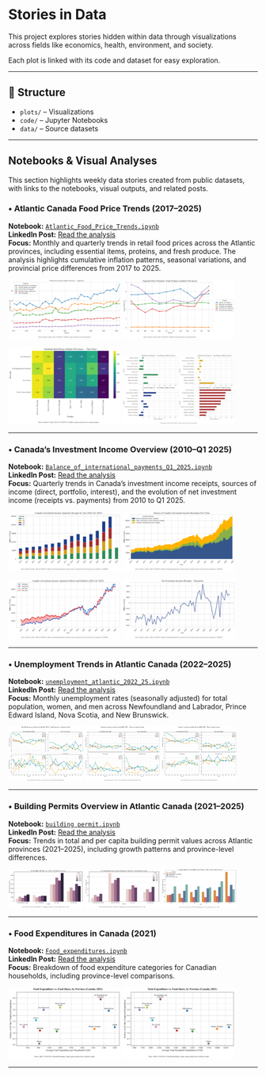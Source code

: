 # Stories in Data

This project explores stories hidden within data through visualizations across fields like economics, health, environment, and society.

Each plot is linked with its code and dataset for easy exploration.

---
## 📂 Structure
- `plots/` – Visualizations
- `code/` – Jupyter Notebooks
- `data/` – Source datasets

---
## Notebooks & Visual Analyses

This section highlights weekly data stories created from public datasets, with links to the notebooks, visual outputs, and related posts.

### $\bullet$ Atlantic Canada Food Price Trends (2017–2025)

**Notebook:** [`Atlantic_Food_Price_Trends.ipynb`](Code/Atlantic_Food_Price_Trends.ipynb)  
**LinkedIn Post:** [Read the analysis](https://www.linkedin.com/posts/saeed-saffari_datavisualization-statisticscanada-atlanticcanada-activity-7338905451717173248-O_eJ?utm_source=share&utm_medium=member_desktop&rcm=ACoAABxmMQ8BrNvrJPWFJDGu5MP-misJR-duct8)  
**Focus:** Monthly and quarterly trends in retail food prices across the Atlantic provinces, including essential items, proteins, and fresh produce. The analysis highlights cumulative inflation patterns, seasonal variations, and provincial price differences from 2017 to 2025.

<p float="left">
  <img src="plots/Protein_Price_Trends_Atlantic_Quarterly.png" width="45%" />
  <img src="plots/Seasonal_Price_Variation_Fresh_Produce.png" width="45%" />
</p>
<p float="left">
  <img src="plots/Essential_Item_Prices_Atlantic_Past_Year.png" width="45%" />
  <img src="plots/Price_Change_Key_Products_Atlantic_Provinces.png" width="45%" />
</p>

---

### $\bullet$ Canada’s Investment Income Overview (2010–Q1 2025)

**Notebook:** [`Balance_of_international_payments_Q1_2025.ipynb`](Code/Balance_of_international_payments_Q1_2025.ipynb)  
**LinkedIn Post:** [Read the analysis](https://www.linkedin.com/posts/saeed-saffari_canadaeconomy-investmentincome-datavisualization-activity-7335636422273458177-RVHx?utm_source=share&utm_medium=member_desktop&rcm=ACoAABxmMQ8BrNvrJPWFJDGu5MP-misJR-duct8)  
**Focus:** Quarterly trends in Canada’s investment income receipts, sources of income (direct, portfolio, interest), and the evolution of net investment income (receipts vs. payments) from 2010 to Q1 2025.

<p float="left">
  <img src="plots/Investment_Income_Quarterly_by_year.png" width="45%" />
  <img src="plots/Sources_Investment_Income.png" width="45%" />
</p>
<p float="left">
  <img src="plots/Investment_Income_inflows_outflows.png" width="45%" />
  <img src="plots/Net_Investment.png" width="45%" />
</p>

---

### $\bullet$ Unemployment Trends in Atlantic Canada (2022–2025)

**Notebook:** [`unemployment_atlantic_2022_25.ipynb`](Code/unemployment_atlantic_2022_25.ipynb)  
**LinkedIn Post:** [Read the analysis](https://www.linkedin.com/posts/saeed-saffari_unemployment-atlanticcanada-datavisualization-activity-7333095891005816832-tr6e?utm_source=share&utm_medium=member_desktop&rcm=ACoAABxmMQ8BrNvrJPWFJDGu5MP-misJR-duct8)  
**Focus:** Monthly unemployment rates (seasonally adjusted) for total population, women, and men across Newfoundland and Labrador, Prince Edward Island, Nova Scotia, and New Brunswick.

<p float="left">
  <img src="plots/unemp_total_atlantic_2022_25.png" width="30%" />
  <img src="plots/unemp_women_atlantic_2022_25.png" width="30%" />
  <img src="plots/unemp_men_atlantic_2022_25.png" width="30%" />
</p>

---

### $\bullet$ Building Permits Overview in Atlantic Canada (2021–2025)

**Notebook:** [`building permit.ipynb`](Code/builiding%20permit.ipynb)  
**LinkedIn Post:** [Read the analysis](https://www.linkedin.com/posts/saeed-saffari_atlanticcanada-buildingpermits-datavisualization-activity-7328969098942365696-3UVM?utm_source=share&utm_medium=member_desktop&rcm=ACoAABxmMQ8BrNvrJPWFJDGu5MP-misJR-duct8)  
**Focus:** Trends in total and per capita building permit values across Atlantic provinces (2021–2025), including growth patterns and province-level differences.

<p float="left">
  <img src="plots/builiding_permit_2021_2025.png" width="30%" />
  <img src="plots/builiding_permit_per_capita_2021_2025.png" width="30%" />
  <img src="plots/builiding_permit_per_capita_average_2021_2025.png" width="30%" />
</p>

---

### $\bullet$ Food Expenditures in Canada (2021)

**Notebook:** [`Food_expenditures.ipynb`](Code/Food_expenditures.ipynb)  
**LinkedIn Post:** [Read the analysis](https://www.linkedin.com/posts/saeed-saffari_datavisualization-economics-householdspending-activity-7324982510910586880-A2-U?utm_source=share&utm_medium=member_desktop&rcm=ACoAABxmMQ8BrNvrJPWFJDGu5MP-misJR-duct8)  
**Focus:** Breakdown of food expenditure categories for Canadian households, including province-level comparisons.

<p float="left">
  <img src="plots/food_exp_2021_0.png" width="45%" />
  <img src="plots/food_exp_2021_on_total_0.png" width="45%" />
</p>

---


